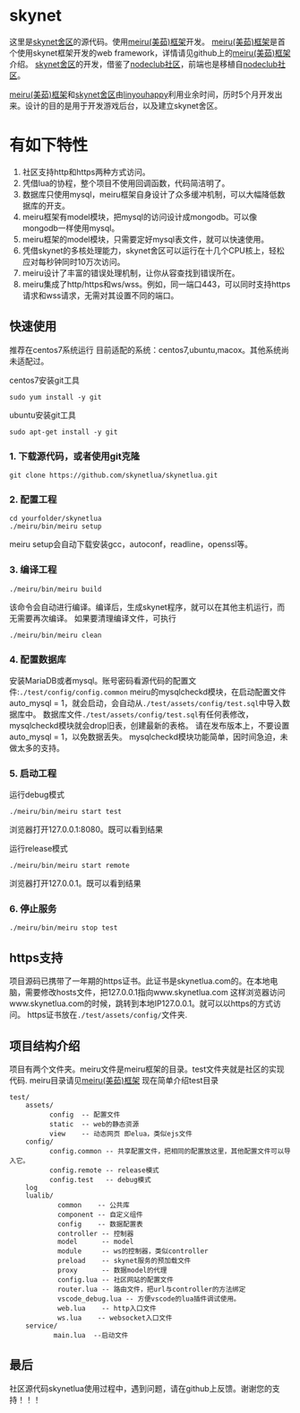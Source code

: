 # skynet
这里是[skynet舍区](https://www.skynetlua.com/)的源代码。使用[meiru(美茹)框架](https://github.com/skynetlua/meiru-skynet)开发。
[meiru(美茹)框架](https://github.com/skynetlua/meiru-skynet)是首个使用skynet框架开发的web framework，详情请见github上的[meiru(美茹)框架](https://github.com/skynetlua/meiru-skynet)介绍。
[skynet舍区](https://www.skynetlua.com/)的开发，借鉴了[nodeclub社区](https://github.com/cnodejs/nodeclub/)，前端也是移植自[nodeclub社区](https://github.com/cnodejs/nodeclub/)。

[meiru(美茹)框架](https://github.com/skynetlua/meiru-skynet)和[skynet舍区](https://www.skynetlua.com/)由[linyouhappy](https://github.com/linyouhappy)利用业余时间，历时5个月开发出来。设计的目的是用于开发游戏后台，以及建立skynet舍区。

# 有如下特性
1. 社区支持http和https两种方式访问。
2. 凭借lua的协程，整个项目不使用回调函数，代码简洁明了。
3. 数据库只使用mysql，meiru框架自身设计了众多缓冲机制，可以大幅降低数据库的开支。
4. meiru框架有model模块，把mysql的访问设计成mongodb。可以像mongodb一样使用mysql。
5. meiru框架的model模块，只需要定好mysql表文件，就可以快速使用。
5. 凭借skynet的多核处理能力，skynet舍区可以运行在十几个CPU核上，轻松应对每秒钟同时10万次访问。
6. meiru设计了丰富的错误处理机制，让你从容查找到错误所在。
7. meiru集成了http/https和ws/wss。例如，同一端口443，可以同时支持https请求和wss请求，无需对其设置不同的端口。

## 快速使用
推荐在centos7系统运行
目前适配的系统：centos7,ubuntu,macox。其他系统尚未适配过。

centos7安装git工具
```
sudo yum install -y git
```
ubuntu安装git工具
```
sudo apt-get install -y git
```

### 1. 下载源代码，或者使用git克隆
```
git clone https://github.com/skynetlua/skynetlua.git
```

### 2. 配置工程
```
cd yourfolder/skynetlua
./meiru/bin/meiru setup
```
meiru setup会自动下载安装gcc，autoconf，readline，openssl等。

### 3. 编译工程
```
./meiru/bin/meiru build
```
该命令会自动进行编译。编译后，生成skynet程序，就可以在其他主机运行，而无需要再次编译。
如果要清理编译文件，可执行
```
./meiru/bin/meiru clean
```

### 4. 配置数据库
安装MariaDB或者mysql。账号密码看源代码的配置文件:`./test/config/config.common`
meiru的mysqlcheckd模块，在启动配置文件auto_mysql = 1，就会启动，会自动从`./test/assets/config/test.sql`中导入数据库中。
数据库文件`./test/assets/config/test.sql`有任何表修改，mysqlcheckd模块就会drop旧表，创建最新的表格。
请在发布版本上，不要设置auto_mysql = 1，以免数据丢失。
mysqlcheckd模块功能简单，因时间急迫，未做太多的支持。

### 5. 启动工程
运行debug模式
```
./meiru/bin/meiru start test
```
浏览器打开127.0.0.1:8080。既可以看到结果


运行release模式
```
./meiru/bin/meiru start remote
```
浏览器打开127.0.0.1。既可以看到结果

### 6. 停止服务
```
./meiru/bin/meiru stop test
```

## https支持
项目源码已携带了一年期的https证书。此证书是skynetlua.com的。在本地电脑，需要修改hosts文件，把127.0.0.1指向www.skynetlua.com
这样浏览器访问www.skynetlua.com的时候，跳转到本地IP127.0.0.1。就可以以https的方式访问。
https证书放在`./test/assets/config/`文件夹.

## 项目结构介绍
项目有两个文件夹。meiru文件是meiru框架的目录。test文件夹就是社区的实现代码.
meiru目录请见[meiru(美茹)框架](https://github.com/skynetlua/meiru-skynet)
现在简单介绍test目录
```
test/
    assets/
          config  -- 配置文件
          static  -- web的静态资源
          view    -- 动态网页 即elua，类似ejs文件
    config/
    	  config.common -- 共享配置文件，把相同的配置放这里，其他配置文件可以导入它。
          config.remote -- release模式
          config.test   -- debug模式
    log
    lualib/
    		common    -- 公共库
            component -- 自定义组件
            config    -- 数据配置表
            controller -- 控制器
            model      -- model
            module     -- ws的控制器，类似controller
            preload    -- skynet服务的预加载文件
            proxy      -- 数据model的代理
            config.lua -- 社区网站的配置文件
            router.lua -- 路由文件，把url与controller的方法绑定
            vscode_debug.lua -- 方便vscode的lua插件调试使用。
            web.lua    -- http入口文件
            ws.lua    -- websocket入口文件
    service/
           main.lua  --启动文件
```

## 最后
社区源代码skynetlua使用过程中，遇到问题，请在github上反馈。谢谢您的支持！！！


